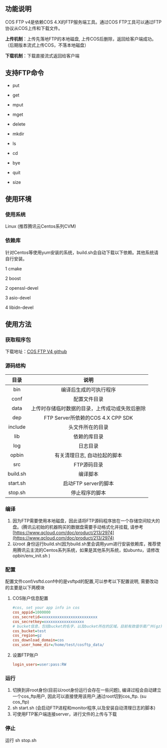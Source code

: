 ## 功能说明

COS FTP v4是依赖COS 4.X的FTP服务端工具。通过COS FTP工具可以通过FTP协议从COS上传和下载文件。

**上传机制**：上传先落地FTP的本地磁盘, 上传COS后删除，返回给客户端成功。（后期版本流式上传COS，不落本地磁盘）

**下载机制**：下载直接流式返回给客户端

## 支持FTP命令

- put

- get

- mput

- mget

- delete

- mkdir

- ls

- cd

- bye

- quit

- size

## 使用环境 

### 使用系统

Linux (推荐腾讯云Centos系列CVM)

### 依赖库

针对Centos等使用yum安装的系统，build.sh会自动下载以下依赖。其他系统请自行安装。

1 cmake

2 boost

2 openssl-devel

3 asio-devel

4 libidn-devel

## 使用方法

### 获取程序包

下载地址：[COS FTP V4 github](https://github.com/tencentyun/cos_ftp_v4)

### 源码结构

|    目录    |              说明               |
| :------: | :---------------------------: |
|   bin    |          编译后生成的可执行程序          |
|   conf   |            配置文件目录             |
|   data   |    上传时存储临时数据的目录，上传成功或失败后删除    |
|   dep    | FTP Server所依赖的COS 4.X CPP SDK |
| include  |           头文件所在的目录            |
|   lib    |            依赖的库目录             |
|   log    |             日志目录              |
|  opbin   |        有关清理日志, 自动拉起的脚本        |
|   src    |            FTP源码目录            |
| build.sh |             编译脚本              |
| start.sh |        启动FTP server的脚本        |
| stop.sh  |            停止程序的脚本            |

### 编译

1. 因为FTP需要使用本地磁盘，因此请将FTP源码程序放在一个存储空间较大的盘。(腾讯云初始的机器购买的数据盘需要手动格式化并挂载, 请参考 [https://www.qcloud.com/doc/product/213/2974](https://www.qcloud.com/doc/product/213/2974)
2. 以root 身份运行build.sh(因为build.sh里会调用yum进行安装依赖库，推荐使用腾讯云主流的Centos系列系统，如果是其他系列系统，如ubuntu，请修改opbin/env_init.sh )

### 配置

配置文件conf/vsftd.conf中的是vsftpd的配置,可以参考以下配置说明, 需要改动的主要是以下两模块

1. COS账户信息配置

   ```ini
   #cos, set your app info in cos                                                   
   cos_appid=1000000                                                                
   cos_secretid=xxxxxxxxxxxxxxxxxxxxxxxxx                                           
   cos_secretkey=xxxxxxxxxxxxxxxxxx 
   # bucket信息，包括bucket的名字，以及bucket所在的区域。目前有效值华南广州(gz), 华东上海(sh), 华北天津(tj)
   cos_bucket=test                                                                  
   cos_region=gz                                                                                                                                    
   cos_download_domain=cos                                                          
   cos_user_home_dir=/home/test/cosftp_data/                                        
   ```


2. 设置FTP账户

   ```ini
   login_users=user:pass:RW
   ```

### 运行

1. 切换到非root身份(目前以root身份运行会存在一些问题),  编译过程会自动建立一个cos_ftp用户, 因此可以直接使用该用户,通过root切到cos_ftp. (su cos_ftp)
2. sh start.sh (会启动FTP进程和monitor程序,以及安装自动清理日志的脚本)
3. 可使用FTP客户端连接server，进行文件的上传与下载

### 停止

运行 sh  stop.sh

 

 

 
